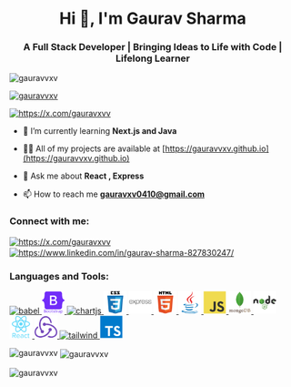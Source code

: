 <h1 align="center">Hi 👋, I'm Gaurav Sharma</h1>
<h3 align="center">A Full Stack Developer | Bringing Ideas to Life with Code | Lifelong Learner</h3>

<p align="left"> <img src="https://komarev.com/ghpvc/?username=gauravvxv&label=Profile%20views&color=0e75b6&style=flat" alt="gauravvxv" /> </p>

<p align="left"> <a href="https://github.com/ryo-ma/github-profile-trophy"><img src="https://github-profile-trophy.vercel.app/?username=gauravvxv" alt="gauravvxv" /></a> </p>

<p align="left"> <a href="https://twitter.com/https://x.com/gauravxvv" target="blank"><img src="https://img.shields.io/twitter/follow/https://x.com/gauravxvv?logo=twitter&style=for-the-badge" alt="https://x.com/gauravxvv" /></a> </p>

- 🌱 I’m currently learning **Next.js and Java**

- 👨‍💻 All of my projects are available at [https://gauravvxv.github.io](https://gauravvxv.github.io)

- 💬 Ask me about **React , Express**

- 📫 How to reach me **gauravxv0410@gmail.com**

<h3 align="left">Connect with me:</h3>
<p align="left">
<a href="https://twitter.com/https://x.com/gauravxvv" target="blank"><img align="center" src="https://raw.githubusercontent.com/rahuldkjain/github-profile-readme-generator/master/src/images/icons/Social/twitter.svg" alt="https://x.com/gauravxvv" height="30" width="40" /></a>
<a href="https://linkedin.com/in/https://www.linkedin.com/in/gaurav-sharma-827830247/" target="blank"><img align="center" src="https://raw.githubusercontent.com/rahuldkjain/github-profile-readme-generator/master/src/images/icons/Social/linked-in-alt.svg" alt="https://www.linkedin.com/in/gaurav-sharma-827830247/" height="30" width="40" /></a>
</p>

<h3 align="left">Languages and Tools:</h3>
<p align="left"> <a href="https://babeljs.io/" target="_blank" rel="noreferrer"> <img src="https://www.vectorlogo.zone/logos/babeljs/babeljs-icon.svg" alt="babel" width="40" height="40"/> </a> <a href="https://getbootstrap.com" target="_blank" rel="noreferrer"> <img src="https://raw.githubusercontent.com/devicons/devicon/master/icons/bootstrap/bootstrap-plain-wordmark.svg" alt="bootstrap" width="40" height="40"/> </a> <a href="https://www.chartjs.org" target="_blank" rel="noreferrer"> <img src="https://www.chartjs.org/media/logo-title.svg" alt="chartjs" width="40" height="40"/> </a> <a href="https://www.w3schools.com/css/" target="_blank" rel="noreferrer"> <img src="https://raw.githubusercontent.com/devicons/devicon/master/icons/css3/css3-original-wordmark.svg" alt="css3" width="40" height="40"/> </a> <a href="https://expressjs.com" target="_blank" rel="noreferrer"> <img src="https://raw.githubusercontent.com/devicons/devicon/master/icons/express/express-original-wordmark.svg" alt="express" width="40" height="40"/> </a> <a href="https://www.w3.org/html/" target="_blank" rel="noreferrer"> <img src="https://raw.githubusercontent.com/devicons/devicon/master/icons/html5/html5-original-wordmark.svg" alt="html5" width="40" height="40"/> </a> <a href="https://www.java.com" target="_blank" rel="noreferrer"> <img src="https://raw.githubusercontent.com/devicons/devicon/master/icons/java/java-original.svg" alt="java" width="40" height="40"/> </a> <a href="https://developer.mozilla.org/en-US/docs/Web/JavaScript" target="_blank" rel="noreferrer"> <img src="https://raw.githubusercontent.com/devicons/devicon/master/icons/javascript/javascript-original.svg" alt="javascript" width="40" height="40"/> </a> <a href="https://www.mongodb.com/" target="_blank" rel="noreferrer"> <img src="https://raw.githubusercontent.com/devicons/devicon/master/icons/mongodb/mongodb-original-wordmark.svg" alt="mongodb" width="40" height="40"/> </a> <a href="https://nodejs.org" target="_blank" rel="noreferrer"> <img src="https://raw.githubusercontent.com/devicons/devicon/master/icons/nodejs/nodejs-original-wordmark.svg" alt="nodejs" width="40" height="40"/> </a> <a href="https://reactjs.org/" target="_blank" rel="noreferrer"> <img src="https://raw.githubusercontent.com/devicons/devicon/master/icons/react/react-original-wordmark.svg" alt="react" width="40" height="40"/> </a> <a href="https://redux.js.org" target="_blank" rel="noreferrer"> <img src="https://raw.githubusercontent.com/devicons/devicon/master/icons/redux/redux-original.svg" alt="redux" width="40" height="40"/> </a> <a href="https://tailwindcss.com/" target="_blank" rel="noreferrer"> <img src="https://www.vectorlogo.zone/logos/tailwindcss/tailwindcss-icon.svg" alt="tailwind" width="40" height="40"/> </a> <a href="https://www.typescriptlang.org/" target="_blank" rel="noreferrer"> <img src="https://raw.githubusercontent.com/devicons/devicon/master/icons/typescript/typescript-original.svg" alt="typescript" width="40" height="40"/> </a> </p>

<p><img align="left" src="https://github-readme-stats.vercel.app/api/top-langs?username=gauravvxv&show_icons=true&locale=en&layout=compact" alt="gauravvxv" /></p>

<p>&nbsp;<img align="center" src="https://github-readme-stats.vercel.app/api?username=gauravvxv&show_icons=true&locale=en" alt="gauravvxv" /></p>

<p><img align="center" src="https://github-readme-streak-stats.herokuapp.com/?user=gauravvxv&" alt="gauravvxv" /></p>
